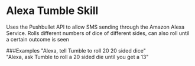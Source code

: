 # Alexa Tumble Skill
Uses the Pushbullet API to allow SMS sending through the Amazon Alexa Service.
Rolls different numbers of dice of different sides, can also roll until a certain outcome is seen

###Examples
  "Alexa, tell Tumble to roll 20 20 sided dice"  
  "Alexa, ask Tumble to roll a 20 sided die until you get a 13"
